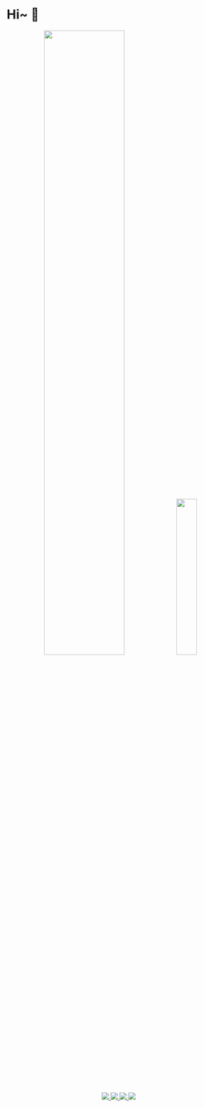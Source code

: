 # Hi~ 👋

<div align="center">
  <img width=60% src="https://github-readme-stats-one-bice.vercel.app/api?username=KwanWaiPang&show_icons=true&theme=default&count_private=true&role=OWNER,ORGANIZATION_MEMBER&hide=prs,issues" />
  <img width=30% src="https://github-readme-stats.vercel.app/api/top-langs/?username=KwanWaiPang&layout=compact&langs_count=6&hide=CMake,JavaScript,Cuda,CSS,PowerShell,GLSL,Roff,Shell" />
</div>

<p align="center">
  <br><br>
  <a href="https://github.com/KwanWaiPang">
    <img src="https://badges.strrl.dev/visits/KwanWaiPang/KwanWaiPang?style=flat-square&color=green&logo=github">
  </a>
  <a href="https://github.com/KwanWaiPang">
    <img src="https://badges.strrl.dev/years/KwanWaiPang?style=flat-square&color=green&logo=github">
  </a>
  <a href="https://github.com/KwanWaiPang?tab=repositories">
    <img src="https://badges.strrl.dev/repos/KwanWaiPang?style=flat-square&color=green&logo=github">
  </a>
<!--   <a href="https://gist.github.com/KwanWaiPang">
    <img src="https://badges.strrl.dev/gists/KwanWaiPang?style=flat-square&color=green&logo=github">
  </a> -->
  <a href="https://github.com/KwanWaiPang">
    <img src="https://badges.strrl.dev/commits/monthly/KwanWaiPang?style=flat-square&color=green&logo=github">
  </a>
</p>
